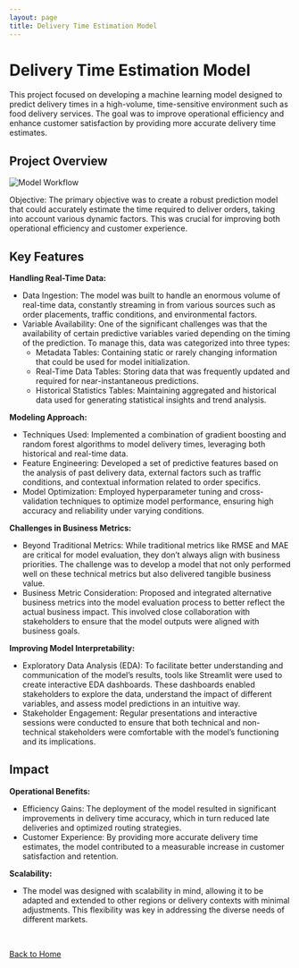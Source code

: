 ```yaml
---
layout: page
title: Delivery Time Estimation Model
---
```


# Delivery Time Estimation Model

This project focused on developing a machine learning model designed to predict delivery times in a high-volume, time-sensitive environment such as food delivery services. The goal was to improve operational efficiency and enhance customer satisfaction by providing more accurate delivery time estimates.

## Project Overview

![Model Workflow](../assets/images/delivery-time-workflow.png)

Objective: The primary objective was to create a robust prediction model that could accurately estimate the time required to deliver orders, taking into account various dynamic factors. This was crucial for improving both operational efficiency and customer experience.

## Key Features

**Handling Real-Time Data:**
- Data Ingestion: The model was built to handle an enormous volume of real-time data, constantly streaming in from various sources such as order placements, traffic conditions, and environmental factors.
- Variable Availability: One of the significant challenges was that the availability of certain predictive variables varied depending on the timing of the prediction. To manage this, data was categorized into three types:
    - Metadata Tables: Containing static or rarely changing information that could be used for model initialization.
    - Real-Time Data Tables: Storing data that was frequently updated and required for near-instantaneous predictions.
	- Historical Statistics Tables: Maintaining aggregated and historical data used for generating statistical insights and trend analysis.

**Modeling Approach:**
- Techniques Used: Implemented a combination of gradient boosting and random forest algorithms to model delivery times, leveraging both historical and real-time data.
- Feature Engineering: Developed a set of predictive features based on the analysis of past delivery data, external factors such as traffic conditions, and contextual information related to order specifics.
- Model Optimization: Employed hyperparameter tuning and cross-validation techniques to optimize model performance, ensuring high accuracy and reliability under varying conditions.

**Challenges in Business Metrics:**
- Beyond Traditional Metrics: While traditional metrics like RMSE and MAE are critical for model evaluation, they don’t always align with business priorities. The challenge was to develop a model that not only performed well on these technical metrics but also delivered tangible business value.
- Business Metric Consideration: Proposed and integrated alternative business metrics into the model evaluation process to better reflect the actual business impact. This involved close collaboration with stakeholders to ensure that the model outputs were aligned with business goals.

**Improving Model Interpretability:**
- Exploratory Data Analysis (EDA): To facilitate better understanding and communication of the model’s results, tools like Streamlit were used to create interactive EDA dashboards. These dashboards enabled stakeholders to explore the data, understand the impact of different variables, and assess model predictions in an intuitive way.
- Stakeholder Engagement: Regular presentations and interactive sessions were conducted to ensure that both technical and non-technical stakeholders were comfortable with the model’s functioning and its implications.

## Impact

**Operational Benefits:**
- Efficiency Gains: The deployment of the model resulted in significant improvements in delivery time accuracy, which in turn reduced late deliveries and optimized routing strategies.
- Customer Experience: By providing more accurate delivery time estimates, the model contributed to a measurable increase in customer satisfaction and retention.

**Scalability:**
- The model was designed with scalability in mind, allowing it to be adapted and extended to other regions or delivery contexts with minimal adjustments. This flexibility was key in addressing the diverse needs of different markets.


</br>


[Back to Home](../index.md)